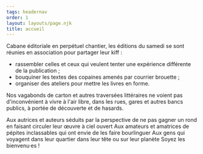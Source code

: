 ```yaml
---
tags: headernav
order: 1
layout: layouts/page.njk
title: accueil
---
```

Cabane éditoriale en perpétuel chantier, les éditions du samedi se sont réunies en association pour partager leur kiff :
- rassembler celles et ceux qui veulent tenter une expérience différente de la publication ;
- bouquiner les textes des copaines amenés par courrier brouette ;
- organiser des ateliers pour mettre les livres en forme.

Nos vagabonds de carton et autres traversées littéraires ne voient pas d'inconvénient à vivre à l'air libre, dans les rues, gares et autres bancs publics, à portée de découverte et de hasards.

Aux autrices et auteurs séduits par la perspective de ne pas gagner un rond en faisant circuler leur œuvre à ciel ouvert
Aux amateurs et amatrices de pépites inclassables qui ont envie de les faire bourlinguer
Aux gens qui voyagent dans leur quartier dans leur tête ou sur leur planète
Soyez les bienvenu·es ! 